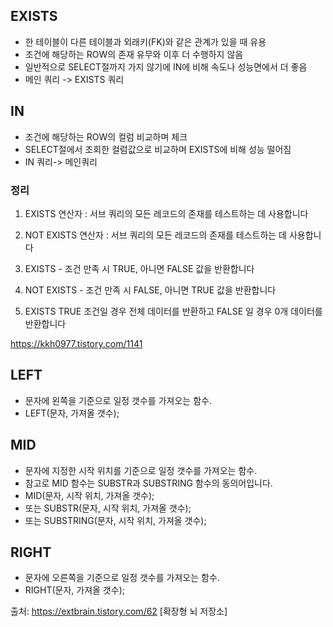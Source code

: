 ## EXISTS
 - 한 테이블이 다른 테이블과 외래키(FK)와 같은 관계가 있을 때 유용
 - 조건에 해당하는 ROW의 존재 유무와 이후 더 수행하지 않음
 - 일반적으로 SELECT절까지 가지 않기에 IN에 비해 속도나 성능면에서 더 좋음
 - 메인 쿼리 -> EXISTS 쿼리
## IN
 - 조건에 해당하는 ROW의 컬럼 비교하며 체크
 - SELECT절에서 조회한 컬럼값으로 비교하며 EXISTS에 비해 성능 떨어짐
 - IN 쿼리-> 메인쿼리

### 정리

1. EXISTS 연산자 : 서브 쿼리의 모든 레코드의 존재를 테스트하는 데 사용합니다

2. NOT EXISTS 연산자 : 서브 쿼리의 모든 레코드의 존재를 테스트하는 데 사용합니다

3. EXISTS - 조건 만족 시 TRUE, 아니면 FALSE 값을 반환합니다

4. NOT EXISTS - 조건 만족 시 FALSE, 아니면 TRUE 값을 반환합니다

5. EXISTS TRUE 조건일 경우 전체 데이터를 반환하고 FALSE 일 경우 0개 데이터를 반환합니다

https://kkh0977.tistory.com/1141


## LEFT 
 - 문자에 왼쪽을 기준으로 일정 갯수를 가져오는 함수.
 - LEFT(문자, 가져올 갯수);

## MID 
 - 문자에 지정한 시작 위치를 기준으로 일정 갯수를 가져오는 함수.
 - 참고로 MID 함수는  SUBSTR과 SUBSTRING 함수의 동의어입니다.
 - MID(문자, 시작 위치, 가져올 갯수);
 - 또는 SUBSTR(문자, 시작 위치, 가져올 갯수);
 - 또는 SUBSTRING(문자, 시작 위치, 가져올 갯수);


## RIGHT 
 - 문자에 오른쪽을 기준으로 일정 갯수를 가져오는 함수.
 - RIGHT(문자, 가져올 갯수);

출처: https://extbrain.tistory.com/62 [확장형 뇌 저장소]

